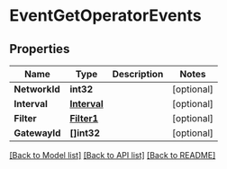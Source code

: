 # EventGetOperatorEvents

## Properties

Name | Type | Description | Notes
------------ | ------------- | ------------- | -------------
**NetworkId** | **int32** |  | [optional] 
**Interval** | [**Interval**](interval.md) |  | [optional] 
**Filter** | [**Filter1**](filter_1.md) |  | [optional] 
**GatewayId** | **[]int32** |  | [optional] 

[[Back to Model list]](../README.md#documentation-for-models) [[Back to API list]](../README.md#documentation-for-api-endpoints) [[Back to README]](../README.md)


